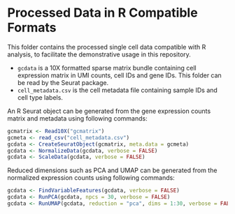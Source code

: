 # Processed Data in R Compatible Formats

This folder contains the processed single cell data compatible with R analysis, to facilitate the demonstrative usage in this repository.

- `gcdata` is a 10X formatted sparse matrix bundle containing cell expression matrix in UMI counts, cell IDs and gene IDs. This folder can be read by the Seurat package.
- `cell_metadata.csv` is the cell metadata file containing sample IDs and cell type labels.

An R Seurat object can be generated from the gene expression counts matrix and metadata using following commands:

```r
gcmatrix <- Read10X("gcmatrix")
gcmeta <- read_csv("cell_metadata.csv")
gcdata <- CreateSeuratObject(gcmatrix, meta.data = gcmeta)
gcdata <- NormalizeData(gcdata, verbose = FALSE)
gcdata <- ScaleData(gcdata, verbose = FALSE)
```

Reduced dimensions such as PCA and UMAP can be generated from the normalized expression counts using following commands:

```r
gcdata <- FindVariableFeatures(gcdata, verbose = FALSE)
gcdata <- RunPCA(gcdata, npcs = 30, verbose = FALSE)
gcdata <- RunUMAP(gcdata, reduction = "pca", dims = 1:30, verbose = FALSE)
```